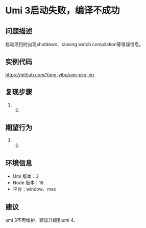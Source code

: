 # Umi 3启动失败，编译不成功

## 问题描述

启动项目时出现shutdown、closing watch compilation等错误信息。

## 实例代码

https://github.com/Yang-yibu/umi-pkg-err

## 复现步骤

1. 2.

## 期望行为

1. 2.

## 环境信息

- Umi 版本：3
- Node 版本：16
- 平台：window、mac

## 建议

umi 3不再维护，建议升级到umi 4。
